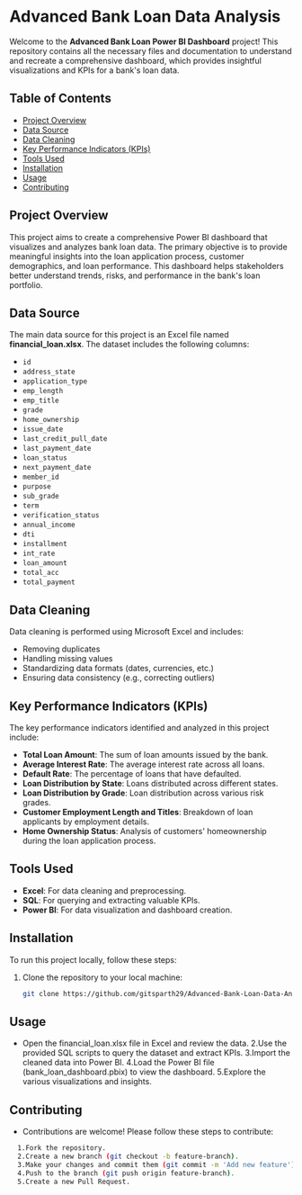 
# Advanced Bank Loan Data Analysis

Welcome to the **Advanced Bank Loan Power BI Dashboard** project! This repository contains all the necessary files and documentation to understand and recreate a comprehensive dashboard, which provides insightful visualizations and KPIs for a bank's loan data.

## Table of Contents
- [Project Overview](#project-overview)
- [Data Source](#data-source)
- [Data Cleaning](#data-cleaning)
- [Key Performance Indicators (KPIs)](#key-performance-indicators-kpis)
- [Tools Used](#tools-used)
- [Installation](#installation)
- [Usage](#usage)
- [Contributing](#contributing)


## Project Overview
This project aims to create a comprehensive Power BI dashboard that visualizes and analyzes bank loan data. The primary objective is to provide meaningful insights into the loan application process, customer demographics, and loan performance. This dashboard helps stakeholders better understand trends, risks, and performance in the bank's loan portfolio.

## Data Source
The main data source for this project is an Excel file named **financial_loan.xlsx**. The dataset includes the following columns:
- `id`
- `address_state`
- `application_type`
- `emp_length`
- `emp_title`
- `grade`
- `home_ownership`
- `issue_date`
- `last_credit_pull_date`
- `last_payment_date`
- `loan_status`
- `next_payment_date`
- `member_id`
- `purpose`
- `sub_grade`
- `term`
- `verification_status`
- `annual_income`
- `dti`
- `installment`
- `int_rate`
- `loan_amount`
- `total_acc`
- `total_payment`

## Data Cleaning
Data cleaning is performed using Microsoft Excel and includes:
- Removing duplicates
- Handling missing values
- Standardizing data formats (dates, currencies, etc.)
- Ensuring data consistency (e.g., correcting outliers)

## Key Performance Indicators (KPIs)
The key performance indicators identified and analyzed in this project include:
- **Total Loan Amount**: The sum of loan amounts issued by the bank.
- **Average Interest Rate**: The average interest rate across all loans.
- **Default Rate**: The percentage of loans that have defaulted.
- **Loan Distribution by State**: Loans distributed across different states.
- **Loan Distribution by Grade**: Loan distribution across various risk grades.
- **Customer Employment Length and Titles**: Breakdown of loan applicants by employment details.
- **Home Ownership Status**: Analysis of customers' homeownership during the loan application process.

## Tools Used
- **Excel**: For data cleaning and preprocessing.
- **SQL**: For querying and extracting valuable KPIs.
- **Power BI**: For data visualization and dashboard creation.

## Installation
To run this project locally, follow these steps:

1. Clone the repository to your local machine:
   ```bash
   git clone https://github.com/gitsparth29/Advanced-Bank-Loan-Data-Analysis.git


## Usage
- Open the financial_loan.xlsx file in Excel and review the data. 2.Use the provided SQL scripts to query the dataset and extract KPIs. 3.Import the cleaned data into Power BI. 4.Load the Power BI file (bank_loan_dashboard.pbix) to view the dashboard. 5.Explore the various visualizations and insights.

## Contributing
- Contributions are welcome! Please follow these steps to contribute:

```bash
  1.Fork the repository. 
  2.Create a new branch (git checkout -b feature-branch). 
  3.Make your changes and commit them (git commit -m 'Add new feature'). 
  4.Push to the branch (git push origin feature-branch). 
  5.Create a new Pull Request.



